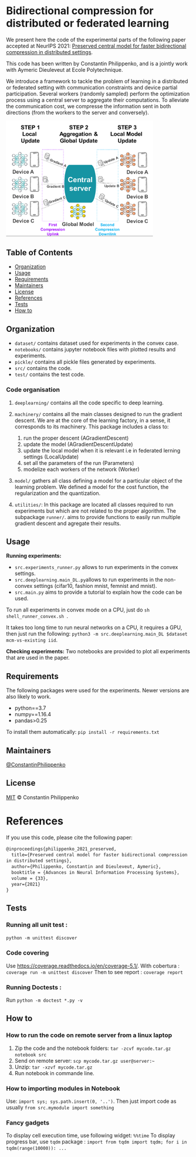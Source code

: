 # Bidirectional compression for distributed or federated learning

We present here the code of the experimental parts of the following paper accepted at NeurIPS 2021:
[Preserved central model for faster bidirectional compression in distributed settings](https://arxiv.org/pdf/2102.12528.pdf).

This code has been written by Constantin Philippenko, and is a jointly work with Aymeric Dieuleveut  at Ecole Polytechnique.

We introduce a framework to tackle the problem of learning in a distributed or federated setting with communication
constraints and device partial participation. Several workers (randomly sampled) perform the optimization process using 
a central server to aggregate their computations. To alleviate the communication cost, we compresse the information sent
in both directions (from the workers to the server and conversely).

<img src="mcm.png" alt="FL framework" width="400"/>

## Table of Contents

- [Organization](#organization)
- [Usage](#usage)
- [Requirements](#requirements)
- [Maintainers](#maintainers)
- [License](#license)
- [References](#references)
- [Tests](#tests)
- [How to](#how-to)

## Organization

- `dataset/` contains dataset used for experiments in the convex case.
- `notebooks/` contains jupyter notebook files with plotted results and experiments.
- `pickle/` contains all pickle files generated by experiments.
- `src/` contains the code.
- `test/` contains the test code.

### Code organisation

1. `deeplearning/` contains all the code specific to deep learning.

2. `machinery/` contains all the main classes designed to run the gradient descent. We are at the core of the 
learning factory, in a sense, it corresponds to its machinery. This package includes a class to:

    1. run the proper descent (AGradientDescent)
    2. update the model (AGradientDescentUpdate)
    3. update the local model when it is relevant i.e in federated lerning settings (LocalUpdate)
    4. set all the parameters of the run (Parameters) 
    5. modelize each workers of the network (Worker)

3. `model/` gathers all class defining a model for a particular object of the learning problem.
 We defined a model for the cost function, the regularization and the quantization.

4. `utilities/`: In this package are located all classes required to run experiments but which are not related to the 
proper algorithm. The subpackage `runner/`. aims to provide functions to easily run multiple gradient descent and 
agregate their results. 

## Usage

**Running experiments:**
- `src.experiments_runner.py` allows to run experiments in the convex settings. 
- `src.deeplearning.main_DL.py`allows to run experiments in the non-convex settings (cifar10, fashion mnist, femnist and mnist).
- `src.main.py` aims to provide a tutorial to explain how the code can be used.

To run all experiments in convex mode on a CPU, just do `sh shell_runner_convex.sh `.

It takes too long time to run neural networks on a CPU, it requires a GPU, then just run the following: 
`python3 -m src.deeplearning.main_DL $dataset mcm-vs-existing iid`.

**Checking  experiments:**
Two notebooks are provided to plot all experiments that are used in the paper.

## Requirements

The following packages were used for the experiments. Newer versions are also likely to work.

- python==3.7
- numpy==1.16.4
- pandas>0.25

To install them automatically: `pip install -r requirements.txt`

## Maintainers

[@ConstantinPhilippenko](https://github.com/philipco)

## License

[MIT](LICENSE) © Constantin Philippenko

# References
If you use this code, please cite the following paper:

```
@inproceedings{philippenko_2021_preserved,
  title={Preserved central model for faster bidirectional compression in distributed settings},
  author={Philippenko, Constantin and Dieuleveut, Aymeric},
  booktitle = {Advances in Neural Information Processing Systems},
  volume = {33},
  year={2021}
}
```

## Tests

### Running all unit test :
`python -m unittest discover`

### Code covering 

Use https://coverage.readthedocs.io/en/coverage-5.1/.
With cobertura : `coverage run -m unittest discover`
Then to see report : `coverage report`

### Running Doctests :
Run `python -m doctest *.py -v`

## How to

### How to run the code on remote server from a linux laptop

1. Zip the code and the notebook folders: `tar -zcvf mycode.tar.gz notebook src`
2. Send on remote server: `scp mycode.tar.gz user@server:~`
3. Unzip: `tar -xzvf mycode.tar.gz`
4. Run notebook in commande line.

### How to importing modules in Notebook
Use: `import sys; sys.path.insert(0, '..')`. Then just import code as usually `from src.mymodule import something`

### Fancy gadgets
To display cell execution time, use following widget: `%%time`
To display progress bar, use `tqdm` package : 
`import from tqdm import tqdm; for i in tqdm(range(10000)): ...`


